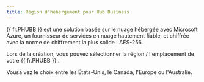 ```yaml
---
title: Région d'hébergement pour Hub Business
---
```

{{ fr.PHUBB }} est une solution basée sur le nuage hébergée avec Microsoft Azure, un fournisseur de services en nuage hautement fiable, et chiffrée avec la norme de chiffrement la plus solide : AES-256.  

Lors de la création, vous pouvez sélectionner la région / l'emplacement de votre {{ fr.PHUBB }} .  

Vousa vez le choix entre les États-Unis, le Canada, l'Europe ou l'Australie. 

